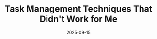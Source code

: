 ---
layout: blog/25/layout.njk
title: "Task Management Techniques That Didn't Work for Me"
date: 2025-09-15
permalink: "/more/archive/blog/25/9/taskmgmt.html"
description: "things that may work for you, but not for me"
---
